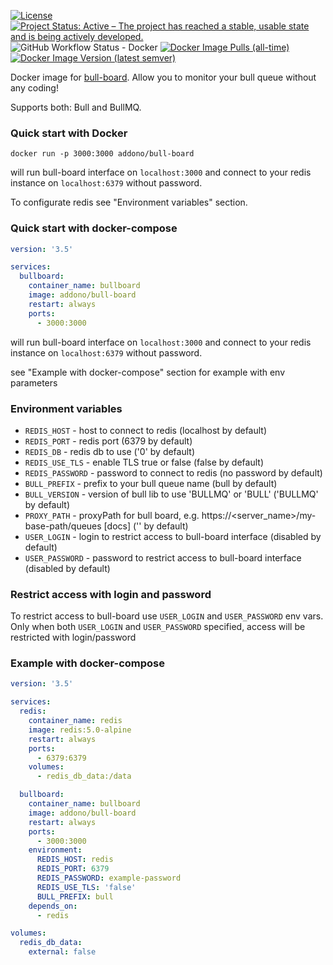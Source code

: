 [![License](https://img.shields.io/github/license/Addono/bull-board-docker?style=flat-square)](https://github.com/Addono/bull-board-docker/blob/master/LICENSE)
[![Project Status: Active – The project has reached a stable, usable state and is being actively developed.](https://img.shields.io/badge/project%20status-Active-greengrass?style=flat-square)](https://www.repostatus.org/#active)
![GitHub Workflow Status - Docker](https://img.shields.io/github/workflow/status/Addono/bull-board-docker/Docker?style=flat-square)
[
![Docker Image Pulls (all-time)](https://img.shields.io/docker/pulls/addono/bull-board?style=flat-square)
![Docker Image Version (latest semver)](https://img.shields.io/docker/v/addono/bull-board?sort=semver&style=flat-square)
](https://hub.docker.com/r/addono/bull-board)

Docker image for [bull-board]. Allow you to monitor your bull queue without any coding!

Supports both: Bull and BullMQ.

### Quick start with Docker

```
docker run -p 3000:3000 addono/bull-board
```
will run bull-board interface on `localhost:3000` and connect to your redis instance on `localhost:6379` without password.

To configurate redis see "Environment variables" section.

### Quick start with docker-compose
```yaml
version: '3.5'

services:
  bullboard:
    container_name: bullboard
    image: addono/bull-board
    restart: always
    ports:
      - 3000:3000
```
will run bull-board interface on `localhost:3000` and connect to your redis instance on `localhost:6379` without password.

see "Example with docker-compose" section for example with env parameters


### Environment variables
* `REDIS_HOST` - host to connect to redis (localhost by default)
* `REDIS_PORT` - redis port (6379 by default)
* `REDIS_DB` - redis db to use ('0' by default)
* `REDIS_USE_TLS` - enable TLS true or false (false by default)
* `REDIS_PASSWORD` - password to connect to redis (no password by default)
* `BULL_PREFIX` - prefix to your bull queue name (bull by default)
* `BULL_VERSION` - version of bull lib to use 'BULLMQ' or 'BULL' ('BULLMQ' by default)
* `PROXY_PATH` - proxyPath for bull board, e.g. https://<server_name>/my-base-path/queues [docs] ('' by default)
* `USER_LOGIN` - login to restrict access to bull-board interface (disabled by default)
* `USER_PASSWORD` - password to restrict access to bull-board interface (disabled by default)


### Restrict access with login and password

To restrict access to bull-board use `USER_LOGIN` and `USER_PASSWORD` env vars.
Only when both `USER_LOGIN` and `USER_PASSWORD` specified, access will be restricted with login/password


### Example with docker-compose
```yaml
version: '3.5'

services:
  redis:
    container_name: redis
    image: redis:5.0-alpine
    restart: always
    ports:
      - 6379:6379
    volumes:
      - redis_db_data:/data

  bullboard:
    container_name: bullboard
    image: addono/bull-board
    restart: always
    ports:
      - 3000:3000
    environment:
      REDIS_HOST: redis
      REDIS_PORT: 6379
      REDIS_PASSWORD: example-password
      REDIS_USE_TLS: 'false'
      BULL_PREFIX: bull
    depends_on:
      - redis

volumes:
  redis_db_data:
    external: false
```

[bull-board]: https://github.com/felixmosh/bull-board
